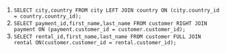 1. ```SELECT city,country FROM city LEFT JOIN country ON (city.country_id = country.country_id);```
2. ```SELECT payment_id,first_name,last_name FROM customer RIGHT JOIN payment ON (payment.customer_id = customer.customer_id);```
3. ```SELECT rental_id,first_name,last_name FROM customer FULL JOIN rental ON(customer.customer_id = rental.customer_id);```